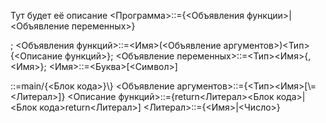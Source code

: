 Тут будет её описание
<Программа>::={<Объявления функции>|<Объявление переменных>}<main>;
<Объявления функций>::=<Имя>(<Объявление аргументов>)<Тип>\{<Описание функций>\};
<Объявление переменных>::=<Тип><Имя>{,<Имя>};
<Имя>::=<Буква>[<Символ>]
<main>::=main/{<Блок кода>}\}
<Объявление аргументов>::={<Тип><Имя>[\=<Литерал>]}
<Описание функций>::={return<Литерал><Блок кода>|<Блок кода>return<Литерал>]
<Литерал>::={<Имя>|<Число>}

